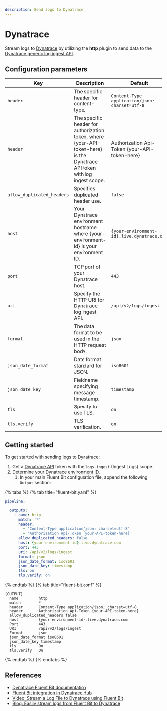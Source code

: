 ```yaml
---
description: Send logs to Dynatrace
---
```


# Dynatrace

Stream logs to [Dynatrace](https://www.dynatrace.com) by utilizing the **http**
plugin to send data to the
[Dynatrace generic log ingest API](https://docs.dynatrace.com/docs/shortlink/lma-generic-log-ingestion).

## Configuration parameters

| Key                        | Description | Default |
| -------------------------- | ----------- | ------- |
| `header`                   | The specific header for content-type. | `Content-Type application/json; charset=utf-8` |
| `header`                   | The specific header for authorization token, where {your-API-token-here} is the Dynatrace API token with log ingest scope. | Authorization Api-Token {your-API-token-here} |
| `allow_duplicated_headers` | Specifies duplicated header use. | `false` |
| `host`                     | Your Dynatrace environment hostname where {your-environment-id} is your environment ID. | `{your-environment-id}.live.dynatrace.com` |
| `port`                     | TCP port of your Dynatrace host. | `443` |
| `uri`                      | Specify the HTTP URI for Dynatrace log ingest API. | `/api/v2/logs/ingest` |
| `format`                   | The data format to be used in the HTTP request body. | `json` |
| `json_date_format`         | Date format standard for JSON. | `iso8601` |
| `json_date_key`            | Fieldname specifying message timestamp. | `timestamp` |
| `tls`                      | Specify to use TLS. | `on` |
| `tls.verify`               | TLS verification. | `on` |

## Getting started

To get started with sending logs to Dynatrace:

1. Get a [Dynatrace API](https://docs.dynatrace.com/docs/shortlink/api-authentication)
   token with the `logs.ingest` (Ingest Logs) scope.
1. Determine your Dynatrace
   [environment ID](https://docs.dynatrace.com/docs/shortlink/monitoring-environment#environment-id).
   1. In your main Fluent Bit configuration file, append the following `Output` section:

{% tabs %}
{% tab title="fluent-bit.yaml" %}

   ```yaml
   pipeline:
          
     outputs:
       - name: http
         match: '*'
         header:
           - 'Content-Type application/json; charset=utf-8'
           - 'Authorization Api-Token {your-API-token-here}'
         allow_duplicated_headers: false
         host: {your-environment-id}.live.dynatrace.com
         port: 443
         uri: /api/v2/logs/ingest
         format: json
         json_date_format: iso8601
         json_date_key: timestamp
         tls: on
         tls.verify: on      
   ```
   
{% endtab %}
{% tab title="fluent-bit.conf" %}
   
   ```text
   [OUTPUT]
     name         http
     match        *
     header       Content-Type application/json; charset=utf-8
     header       Authorization Api-Token {your-API-token-here}
     allow_duplicated_headers false
     host         {your-environment-id}.live.dynatrace.com
     Port         443
     URI          /api/v2/logs/ingest
     Format       json
     json_date_format iso8601
     json_date_key timestamp
     tls          On
     tls.verify   On
   ```
   
{% endtab %}
{% endtabs %}

## References

- [Dynatrace Fluent Bit documentation](https://docs.dynatrace.com/docs/shortlink/lma-stream-logs-with-fluent-bit)
- [Fluent Bit integration in Dynatrace Hub](https://www.dynatrace.com/hub/detail/fluent-bit/?filter=log-management-and-analytics) 
- [Video: Stream a Log File to Dynatrace using Fluent Bit](https://www.youtube.com/watch?v=JJJNxhtJ6R0)
- [Blog: Easily stream logs from Fluent Bit to Dynatrace](https://www.dynatrace.com/news/blog/easily-stream-logs-with-fluent-bit-to-dynatrace/)